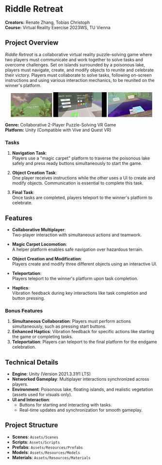 # Riddle Retreat

**Creators:** Renate Zhang, Tobias Christoph \
**Course:** Virtual Reality Exercise 2023WS, TU Vienna

## Project Overview

*Riddle Retreat* is a collaborative virtual reality puzzle-solving game where two players must communicate and work together to solve tasks and overcome challenges. Set on islands surrounded by a poisonous lake, players must navigate, create, and modify objects to reunite and celebrate their victory. Players must collaborate to solve tasks, following on-screen instructions and using various interaction mechanics, to be reunited on the winner's platform.

<p align="middle">
    <img src="screenshot-riddleretreat.JPG" alt="Start Screen" width="27%"/> 
  <img src="riddleretreat-createobject.jpg" alt="Create Object" width="35%"/> 
    <img src="riddleretreat-gamestart.jpg" alt="Game Start" width="29%"/> 

</p>

**Genre:** Collaborative 2-Player Puzzle-Solving VR Game  \
**Platform:** Unity (Compatible with Vive and Quest VR)  

### Tasks
1. **Navigation Task**:  
   Players use a "magic carpet" platform to traverse the poisonous lake safely and press ready buttons simultaneously to start the game.
2. **Object Creation Task**:  
   One player receives instructions while the other uses a UI to create and modify objects. Communication is essential to complete this task.

3. **Final Task**:  
   Once tasks are completed, players teleport to the winner's platform to celebrate.

## Features

- **Collaborative Multiplayer**:  
  Two-player interaction with simultaneous actions and teamwork.
  
- **Magic Carpet Locomotion**:  
  A helper platform enables safe navigation over hazardous terrain.

- **Object Creation and Modification**:  
  Players create and modify three different objects using an interactive UI.

- **Teleportation**:  
  Players teleport to the winner's platform upon task completion.

- **Haptics**:  
  Vibration feedback during key interactions like task completion and button pressing.

### Bonus Features

1. **Simultaneous Collaboration**: Players must perform actions simultaneously, such as pressing start buttons.
2. **Enhanced Haptics**: Vibration feedback for specific actions like starting the game or completing tasks.
3. **Teleportation**: Players can teleport to the final platform for the endgame celebration.

## Technical Details

- **Engine**: Unity (Version 2021.3.31f1 LTS)
- **Networked Gameplay**: Multiplayer interactions synchronized across players.
- **Environment**: Poisonous lake, floating islands, and realistic vegetation (assets used for visuals only).
- **UI and Interaction**:  
  - Buttons for starting and interacting with tasks.
  - Real-time updates and synchronization for smooth gameplay.

## Project Structure

- **Scenes**: `Assets/Scenes`
- **Scripts**: `Assets/Scripts`
- **Prefabs**: `Assets/Resources/Prefabs`
- **Models**: `Assets/Resources/Models`
- **Materials**: `Assets/Resources/Materials`



